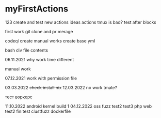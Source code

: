 # myFirstActions
123
create and test new actions ideas
actions tmux is bad?
test after blocks

first work git clone and pr merage

codeql create manual works
create base yml

bash div file contents

06.11.2021 why work time different

manual work

07.12.2021 work with permission file

03.03.2022 ~~check install nix~~
12.03.2022 no work tmate?

тест воркерс 

11.10.2022 android kernel build
1
04.12.2022 oss fuzz
test2
test3
php web
test2
fin test
clustfuzz dockerfile
